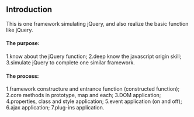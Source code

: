 
## Introduction

This is one framework simulating jQuery, and also realize the basic function like jQuery.


#### The purpose:
1.know about the jQuery function;
2.deep know the javascript origin skill;
3.simulate jQuery to complete one similar framework.

#### The process:
1.framework constructure and entrance function (constructed function);
2.core methods in prototype, map and each;
3.DOM application;
4.properties, class and style application;
5.event application (on and off);
6.ajax application;
7.plug-ins application.





